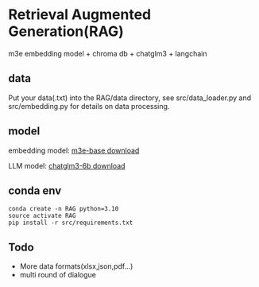 # Retrieval Augmented Generation(RAG)
m3e embedding model + chroma db + chatglm3 + langchain

## data
Put your data(.txt) into the RAG/data directory, see src/data_loader.py and src/embedding.py for details on data processing.

## model
embedding model: [m3e-base download](https://huggingface.co/moka-ai/m3e-base)

LLM model: [chatglm3-6b download](https://huggingface.co/THUDM/chatglm3-6b)

## conda env
```
conda create -n RAG python=3.10
source activate RAG
pip install -r src/requirements.txt
```
## Todo
- More data formats(xlsx,json,pdf...)
- multi round of dialogue


